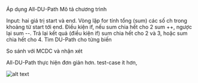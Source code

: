  
Áp dụng All-DU-Path
Mô tả chương trình

 

Input: hai giá trị start và end. Vòng lặp for tính tổng (sum) các số ch trong khoảng từ start tới end. Điều kiện if, nếu sum chia hết cho 2 sum ++, ngược lại sum --. Trả lại kết quả (điều kiện if) sum chia hết cho 2 và 3, hoặc sum chia hết cho 4. Tìm DU-Path cho từng biến

So sánh với MCDC và nhận xét

 
All-DU-Path thực hiện đơn giản hơn. test-case ít hơn,

![alt text](https://github.com/longdt03/int3117-2016/tree/master/NguyenNhuVuong/BT3/chart.jpg "chart test") 